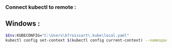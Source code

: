 ### Connect kubectl to remote :

## Windows :
```bash
$Env:KUBECONFIG="C:\Users\kfroissart\.kube\local.yaml"
kubectl config set-context $(kubectl config current-context) --namespace=prj-15
```